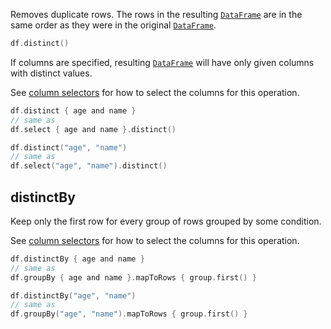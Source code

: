 [//]: # (title: distinct)

<!---IMPORT org.jetbrains.kotlinx.dataframe.samples.api.Access-->

Removes duplicate rows.
The rows in the resulting [`DataFrame`](DataFrame.md) are in the same order as they were in the original [`DataFrame`](DataFrame.md).

<!---FUN distinct-->

```kotlin
df.distinct()
```

<inline-frame src="resources/org.jetbrains.kotlinx.dataframe.samples.api.Access.distinct.html" width="100%"/>
<!---END-->

If columns are specified, resulting [`DataFrame`](DataFrame.md) will have only given columns with distinct values.

See [column selectors](ColumnSelectors.md) for how to select the columns for this operation.

<!---FUN distinctColumns-->
<tabs>
<tab title="Properties">

```kotlin
df.distinct { age and name }
// same as
df.select { age and name }.distinct()
```

</tab>
<tab title="Strings">

```kotlin
df.distinct("age", "name")
// same as
df.select("age", "name").distinct()
```

</tab></tabs>
<inline-frame src="resources/org.jetbrains.kotlinx.dataframe.samples.api.Access.distinctColumns.html" width="100%"/>
<!---END-->

## distinctBy

Keep only the first row for every group of rows grouped by some condition.

See [column selectors](ColumnSelectors.md) for how to select the columns for this operation.

<!---FUN distinctBy-->
<tabs>
<tab title="Properties">

```kotlin
df.distinctBy { age and name }
// same as
df.groupBy { age and name }.mapToRows { group.first() }
```

</tab>
<tab title="Strings">

```kotlin
df.distinctBy("age", "name")
// same as
df.groupBy("age", "name").mapToRows { group.first() }
```

</tab></tabs>
<inline-frame src="resources/org.jetbrains.kotlinx.dataframe.samples.api.Access.distinctBy.html" width="100%"/>
<!---END-->
